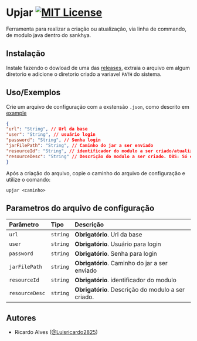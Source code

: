 
# Upjar [![MIT License](https://img.shields.io/badge/License-MIT-green.svg)](https://choosealicense.com/licenses/mit/)

Ferramenta para realizar a criação ou atualização, via linha de commando, de modulo java dentro do sankhya.


## Instalação

Instale fazendo o dowload de uma das [releases](https://github.com/Luisricardo2825/upjar/releases), extraia o arquivo em algum diretorio e adicione o diretorio criado a variavel `PATH` do sistema.



    
## Uso/Exemplos
  Crie um arquivo de configuração com a exstensão `.json`, como descrito  em [example](https://github.com/Luisricardo2825/upjar/blob/master/example/build.jsonc)
  ```json
{
  "url": "String", // Url da base
  "user": "String", // usuário login
  "password": "String", // Senha login
  "jarFilePath": "String", // Caminho do jar a ser enviado
  "resourceId": "String", // identificador do modulo a ser criado/atualizado
  "resourceDesc": "String" // Descrição do modulo a ser criado. OBS: Só é utilizado durante a CRIAÇÃO, não atualizando a descrição do modulo já existente
}
  ```
Após a criação do arquivo, copie o caminho do arquivo de configuração e utilize o comando: 
```shell
upjar <caminho>
```

## Parametros do arquivo de configuração

| Parâmetro   | Tipo       | Descrição                           |
| :---------- | :--------- | :---------------------------------- |
| `url` | `string` | **Obrigatório**. Url da base |
| `user`      | `string` | **Obrigatório**. Usuário para login |
| `password`      | `string` | **Obrigatório**. Senha para login |
| `jarFilePath`      | `string` | **Obrigatório**. Caminho do jar a ser enviado |
| `resourceId`      | `string` | **Obrigatório**. identificador do modulo|
| `resourceDesc`      | `string` | **Obrigatório**. Descrição do modulo a ser criado.|

## Autores

- Ricardo Alves ([@Luisricardo2825](https://github.com/Luisricardo2825))
